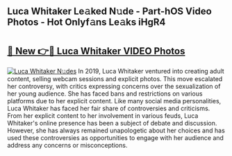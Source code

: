 ## Luca Whitaker Le𝚊ked N𝚞de - Part-hOS Video Photos - Hot Onlyf𝚊ns Le𝚊ks iHgR4

# <h2><a href="http://ab41386.deff.icu/?id=Luca+Whitaker">🔗 New 👉🔴 Luca Whitaker VIDEO Photos</a></h2>

[![Luca Whitaker N𝚞des](https://i.imgur.com/rIISA9y.gif)](http://ab41386.deff.icu/?id=Luca+Whitaker)
In 2019, Luca Whitaker ventured into creating adult content, selling webcam sessions and explicit photos. This move escalated her controversy, with critics expressing concerns over the sexualization of her young audience. She has faced bans and restrictions on various platforms due to her explicit content. Like many social media personalities, Luca Whitaker has faced her fair share of controversies and criticisms. From her explicit content to her involvement in various feuds, Luca Whitaker's online presence has been a subject of debate and discussion. However, she has always remained unapologetic about her choices and has used these controversies as opportunities to engage with her audience and address any concerns or misconceptions.
